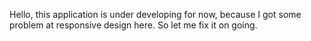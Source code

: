 Hello, this application is under developing for now, because I got some problem at responsive design here. So let me fix it on going.
